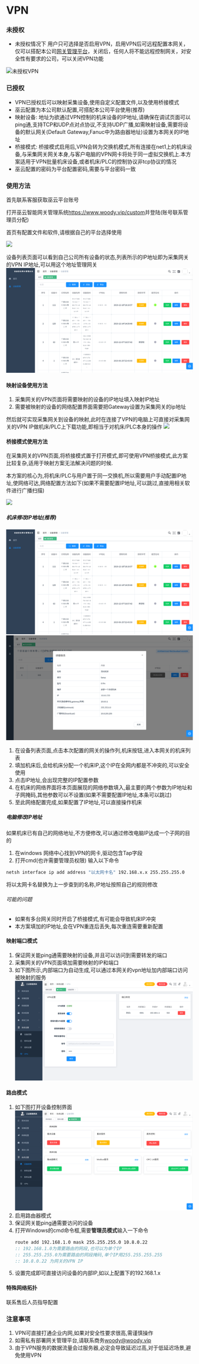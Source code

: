 # VPN

### 未授权

* 未授权情况下 用户只可选择是否启用VPN，启用VPN后可远程配置本网关，仅可以搭配本公司[网关管理平台](https://www.woody.vip/custom)，关闭后，任何人将不能远程控制网关，对安全性有要求的公司，可以关闭VPN功能

![未授权VPN](/img/vpn-1.png)

### 已授权


* VPN已授权后可以映射采集设备,使用自定义配置文件,以及使用桥接模式
* 巫云配置为本公司默认配置,可搭配本公司平台使用(推荐)
* 映射设备: 地址为欲通过VPN控制的机床设备的IP地址,请确保在调试页面可以ping通,支持TCP和UDP点对点协议,不支持UDP广播,如需映射设备,需要将设备的默认网关(Default Gateway,Fanuc中为路由器地址)设置为本网关的IP地址
* 桥接模式: 桥接模式启用后,VPN会转为交换机模式,所有连接在net1上的机床设备,与采集网关网关本身,与客户电脑的VPN网卡将处于同一虚拟交换机上.本方案适用于VPN批量机床设备,或者机床/PLC的控制协议非tcp协议的情况
* 巫云配置的密码为平台配置密码,需要与平台密码一致



### 使用方法
首先联系客服获取巫云平台账号

打开巫云智能网关管理系统<https://www.woody.vip/custom>并登陆(账号联系管理员分配)

首页有配置文件和软件,请根据自己的平台选择使用

![](/img/vpn-2.png)

设备列表页面可以看到自己公司所有设备的状态,列表所示的IP地址即为采集网关的VPN IP地址,可以用这个地址管理网关
![](/img/vpn-3.png)

#### 映射设备使用方法

1. 采集网关的VPN页面将需要映射的设备的IP地址填入映射IP地址
2. 需要被映射的设备的网络配置界面需要把Gateway设置为采集网关的ip地址

然后就可实现采集网关到设备的映射,此时在连接了VPN的电脑上可直接对采集网关的VPN IP做机床/PLC上下载功能,即相当于对机床/PLC本身的操作
![](/img/vpn-4.png)


#### 桥接模式使用方法

在采集网关的VPN页面,将桥接模式置于打开模式,即可使用VPN桥接模式,此方案比较复杂,适用于映射方案无法解决问题的时候.

本方案的核心为,将机床/PLC与用户置于同一交换机,所以需要用户手动配置IP地址,使网络可达,网络配置方法如下(如果不需要配置IP地址,可以跳过,直接用相关软件进行广播扫描)

![](/img/vpn-5.png)

##### 机床修改IP地址(推荐)
![](/img/vpn-3.png)
![](/img/vpn-6.png)

1. 在设备列表页面,点击本次配置的网关的操作列,机床按钮,进入本网关的机床列表
2. 填加机床后,会给机床分配一个机床IP,这个IP在全网内都是不冲突的,可以安全使用
3. 点击IP地址,会出现完整的IP配置参数
4. 在机床的网络界面将本页面展现的网络参数填入,最主要的两个参数为IP地址和子网掩码,其他参数可以不设置(如果不需要配置IP地址,本条可以跳过)
5. 至此网络配置完成,如果配置了IP地址,可以直接操作机床


##### 电脑修改IP地址
如果机床已有自己的网络地址,不方便修改,可以通过修改电脑IP达成一个子网的目的
1. 在windows 网络中心找到VPN的网卡,驱动包含Tap字段
2. 打开cmd(也许需要管理员权限) 输入以下命令
```cmd
netsh interface ip add address "以太网卡名" 192.168.x.x 255.255.255.0
```
将以太网卡名替换为上一步查到的名称,IP地址按照自己的规则修改

###### 可能的问题
* 如果有多台网关同时开启了桥接模式,有可能会导致机床IP冲突
* 本方案填加的IP地址,会在VPN重连后丢失,每次重连需要重新配置

#### 映射端口模式

1. 保证网关能ping通需要映射的设备,并且可以访问到需要转发的端口
1. 采集网关的VPN页面填加需要映射的IP和端口
1. 如下图所示,内部端口为自动生成,可以通过本网关的vpn地址加内部端口访问被映射的服务
![](/img/vpn-8.png)

#### 路由模式

1. 如下图打开设备控制界面
    ![](/img/vpn-7.png)
1. 启用路由器模式
1. 保证网关能ping通需要访问的设备
1. 打开Windows的cmd命令框,需要**管理员模式**输入一下命令
    ```cmd
    route add 192.168.1.0 mask 255.255.255.0 10.8.0.22 
    :: 192.168.1.0为需要路由的网段,也可以为单个IP
    :: 255.255.255.0为需要路由的网段掩码,单个IP用255.255.255.255
    :: 10.8.0.22 为网关的VPN IP
    ```
1. 设置完成即可直接访问设备的内部IP,如以上配置下的192.168.1.x


#### 特殊网络拓扑

联系售后人员指导配置


### 注意事项
1. VPN可直接打通企业内网,如果对安全性要求很高,需谨慎操作
2. 如需私有部署网关管理平台,请联系商务<woody@woody.vip>
3. 由于VPN服务的数据流量会过服务器,必定会导致延迟过高,对于低延迟场景,避免使用VPN
